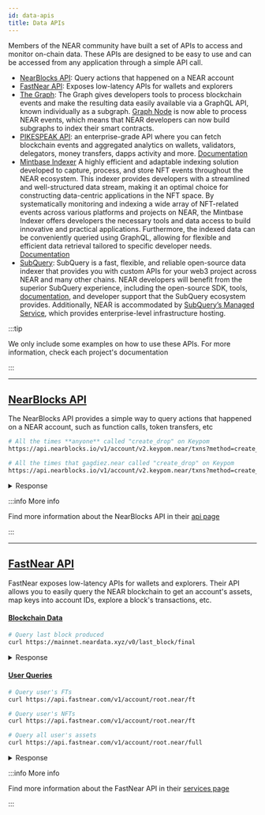 ```yaml
---
id: data-apis
title: Data APIs
---
```


Members of the NEAR community have built a set of APIs to access and monitor on-chain data. These APIs are designed to be easy to use and can be accessed from any application through a simple API call.

- [NearBlocks API](#nearblocks-api): Query actions that happened on a NEAR account
- [FastNear API](#fastnear-api): Exposes low-latency APIs for wallets and explorers
- [The Graph](https://thegraph.com/docs/en/cookbook/near/): The Graph gives developers tools to process blockchain events and make the resulting data easily available via a GraphQL API, known individually as a subgraph. [Graph Node](https://github.com/graphprotocol/graph-node) is now able to process NEAR events, which means that NEAR developers can now build subgraphs to index their smart contracts.
- [PIKESPEAK API](https://pikespeak.ai): an enterprise-grade API where you can fetch blockchain events and aggregated analytics on wallets, validators, delegators, money transfers, dapps activity and more. [Documentation](https://doc.pikespeak.ai/)
- [Mintbase Indexer](https://mintbase.xyz/) A highly efficient and adaptable indexing solution developed to capture, process, and store NFT events throughout the NEAR ecosystem. This indexer provides developers with a streamlined and well-structured data stream, making it an optimal choice for constructing data-centric applications in the NFT space. By systematically monitoring and indexing a wide array of NFT-related events across various platforms and projects on NEAR, the Mintbase Indexer offers developers the necessary tools and data access to build innovative and practical applications. Furthermore, the indexed data can be conveniently queried using GraphQL, allowing for flexible and efficient data retrieval tailored to specific developer needs. [Documentation](https://docs.mintbase.xyz/dev/mintbase-graph)
- [SubQuery](https://academy.subquery.network/quickstart/quickstart_chains/near.html): SubQuery is a fast, flexible, and reliable open-source data indexer that provides you with custom APIs for your web3 project across NEAR and many other chains. NEAR developers will benefit from the superior SubQuery experience, including the open-source SDK, tools, [documentation](https://academy.subquery.network), and developer support that the SubQuery ecosystem provides. Additionally, NEAR is accommodated by [SubQuery’s Managed Service](http://managedservice.subquery.network/), which provides enterprise-level infrastructure hosting.

:::tip

We only include some examples on how to use these APIs. For more information, check each project's documentation

:::

---

## [NearBlocks API](https://api.nearblocks.io/api-docs/)

The NearBlocks API provides a simple way to query actions that happened on a NEAR account, such as function calls, token transfers, etc

```bash
# All the times **anyone** called "create_drop" on Keypom
https://api.nearblocks.io/v1/account/v2.keypom.near/txns?method=create_drop

# All the times that gagdiez.near called "create_drop" on Keypom
https://api.nearblocks.io/v1/account/v2.keypom.near/txns?method=create_drop&from=gagdiez.near
```


<details>
  <summary> Response </summary>

```json
{
  "txns": [
    {
      "predecessor_account_id": "gagdiez.near",
      "receiver_account_id": "v2.keypom.near",
      "receipt_kind": "ACTION",
      "receipt_outcome": {
        "status": true,
        ...
      },
      ...
    }
  ]
}
```

</details>

:::info More info

Find more information about the NearBlocks API in their [api page](https://api.nearblocks.io/api-docs/)

:::

---

## [FastNear API](https://fastnear.com/)

FastNear exposes low-latency APIs for wallets and explorers. Their API allows you to easily query the NEAR blockchain to get an account's assets, map keys into account IDs, explore a block's transactions, etc.

#### [Blockchain Data](https://github.com/fastnear/neardata-server/)

```bash
# Query last block produced
curl https://mainnet.neardata.xyz/v0/last_block/final
```

<details>
  <summary> Response </summary>

```json
  {
    "block": {
      "author": "aurora.pool.near",
      "header": {
        "height": 129311487,
        "prev_height": 129311486,
        ...
      }
    }
  }
```

</details>

#### [User Queries](https://github.com/fastnear/fastnear-api-server-rs)

```bash
# Query user's FTs
curl https://api.fastnear.com/v1/account/root.near/ft

# Query user's NFTs
curl https://api.fastnear.com/v1/account/root.near/ft

# Query all user's assets
curl https://api.fastnear.com/v1/account/root.near/full
```

<details>
  <summary> Response </summary>

```json
  {
    "account_id": "root.near",
    "tokens": [
      { "balance": "199462092", "contract_id": "the-token.near" },
      ...
    ]
  }
```

</details>

:::info More info

Find more information about the FastNear API in their [services page](https://fastnear.com/services)

:::
